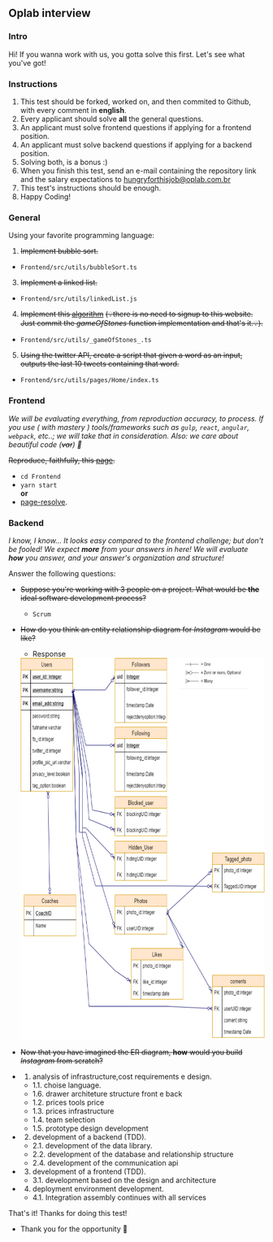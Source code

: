 ## Oplab interview

### Intro

Hi! If you wanna work with us, you gotta solve this first. Let's see what you've got!

### Instructions

1. This test should be forked, worked on, and then commited to Github, with every comment in **english**.
2. Every applicant should solve **all** the general questions.
3. An applicant must solve frontend questions if applying for a frontend position.
4. An applicant must solve backend questions if applying for a backend position.
5. Solving both, is a bonus :)
6. When you finish this test, send an e-mail containing the repository link and the salary expectations to <hungryforthisjob@oplab.com.br>
7. This test's instructions should be enough.
8. Happy Coding!

### General
Using your favorite programming language:

1. ~~Implement bubble sort.~~
 - ```Frontend/src/utils/bubbleSort.ts```
3. ~~Implement a linked list.~~

 - ```Frontend/src/utils/linkedList.js```
4. ~~Implement this [algorithm](https://www.hackerrank.com/challenges/game-of-stones-1)~~
~~(💡️there is no need to signup to this website. Just commit the _gameOfStones_ function implementation and that's it.💡️).~~

 - ```Frontend/src/utils/_gameOfStones_.ts```
5. ~~Using the twitter API, create a script that given a word as an input, outputs the last 10 tweets containing that word.~~<br>
 - ```Frontend/src/utils/pages/Home/index.ts```

### Frontend

_We will be evaluating everything, from reproduction accuracy, to process. If you use ( with mastery ) tools/frameworks such as `gulp`, `react`, `angular`, `webpack`, etc..; we will take that in consideration. Also: we care about beautiful code (~~var~~) 👾_

~~Reproduce, faithfully, this [page]( http://ydirection.com/Aria/index-3.html ).~~
 - ```cd Frontend```
 - ```yarn start```<br>
 **or**
 - [page-resolve]( https://andersonfrfilho.github.io/oplab-interview ).

### Backend

_I know, I know... It looks easy compared to the frontend challenge; but don't be fooled! We expect **more** from your answers in here! We will evaluate **how** you answer, and your answer's organization and structure!_

Answer the following questions:
- ~~Suppose you're working with 3 people on a project. What would be **the** ideal software development process?~~
  - ```Scrum```
- ~~How do you think an entity relationship diagram for _Instagram_ would be like?~~
  - Response

  <img src="./Backend/schema.png" alt="Markdown Monster icon" style="height: 750px;width:850px; margin-right:10px;" />

- ~~Now that you have imagined the ER diagram, **how** would you build _Instagram_ from scratch?~~
 - 1. analysis of infrastructure,cost requirements e design.
   - 1.1. choise language.
   - 1.6. drawer architeture structure front e back
   - 1.2. prices tools price
   - 1.3. prices infrastructure
   - 1.4. team selection
   - 1.5. prototype design development
 - 2. development of a backend (TDD).
   - 2.1. development of the data library.
   - 2.2. development of the database and relationship structure
   - 2.4. development of the communication api
 - 3. development of a frontend (TDD).
   - 3.1. development based on the design and architecture
 - 4. deployment environment development.
   - 4.1. Integration assembly continues with all services


That's it! Thanks for doing this test!
 - Thank you for the opportunity
🚀
